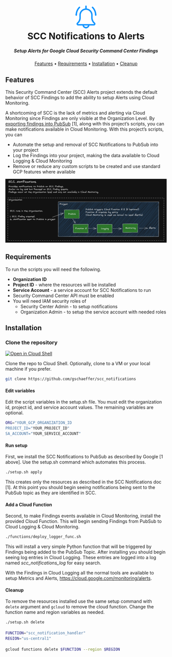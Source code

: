 <h1 align="center">
<img src="img/alert1b.png" alt="SCC Alerts">
<br>SCC Notifications to Alerts
</h1>
<h5 align="center">Setup Alerts for Google Cloud Security Command Center Findings</h5>
<p align="center">
  <a href="#features">Features</a> •
  <a href="#requirements">Requirements</a> • 
  <a href="#installation">Installation</a> •
  <a href="#cleanup">Cleanup</a>
</p>

## Features

This Security Command Center (SCC) Alerts project extends the default behavior of SCC Findings to add the ability to setup Alerts using Cloud Monitoring.

A shortcoming of SCC is the lack of metrics and alerting via Cloud Monitoring since Findings are only visible at the Organization Level. By [exporting findings into PubSub](https://cloud.google.com/security-command-center/docs/how-to-notifications) [1], along with this project’s scripts, you can make notifications available in Cloud Monitoring. With this project’s scripts, you can

- Automate the setup and removal of SCC Notifications to PubSub into your project
- Log the Findings into your project, making the data available to Cloud Logging & Cloud Monitoring
- Remove or reduce any custom scripts to be created and use standard GCP features where available

![diagram](img/scc_notifications.png)

## Requirements

To run the scripts you will need the following.

- **Organization ID**
- **Project ID** - where the resources will be installed
- **Service Account** - a service account for SCC Notifications to run
- Security Command Center API must be enabled
- You will need IAM security roles of 
  - Security Center Admin - to setup notifications
  - Organization Admin - to setup the service account with needed roles

## Installation

### Clone the repository 

[![Open in Cloud Shell](https://gstatic.com/cloudssh/images/open-btn.svg)](https://ssh.cloud.google.com/cloudshell/editor?cloudshell_git_repo=https%3A%2F%2Fgithub.com%2Fgschaeffer%2Fscc_alerts&cloudshell_git_branch=main)

Clone the repo to Cloud Shell. Optionally, clone to a VM or your local machine if you prefer.
```bash
git clone https://github.com/gschaeffer/scc_notifications
```

#### Edit variables

Edit the script variables in the setup.sh file. You must edit the organization id, project id, and service account values. The remaining variables are optional.

```bash
ORG="YOUR_GCP_ORGANIZATION_ID
PROJECT_ID="YOUR_PROJECT_ID"
SA_ACCOUNT="YOUR_SERVICE_ACCOUNT"
```

#### Run setup

First, we install the SCC Notifications to PubSub as described by Google [1 above].  Use the setup.sh command which automates this process.

```bash
./setup.sh apply
```

This creates only the resources as described in the SCC Notifications doc [1]. At this point you should begin seeing notifications being sent to the PubSub topic as they are identified in SCC.

#### Add a Cloud Function

Second, to make Findings events available in Cloud Monitoring, install the provided Cloud Function. This will begin sending Findings from PubSub to Cloud Logging & Cloud Monitoring.

```bash
./functions/deploy_logger_func.sh
```

This will install a very simple Python function that will be triggered by Findings being added to the PubSub Topic. After installing you should begin seeing log entries in Cloud Logging. These entries are logged into a log named *scc_notifications_log* for easy search. 

With the Findings in Cloud Logging all the normal tools are available to setup Metrics and Alerts, https://cloud.google.com/monitoring/alerts. 

#### Cleanup

To remove the resources installed use the same setup command with `delete` argument and `gcloud` to remove the cloud function. Change the function name and region variables as needed.

```bash
./setup.sh delete

FUNCTION="scc_notification_handler"
REGION="us-central1"

gcloud functions delete $FUNCTION --region $REGION
```
